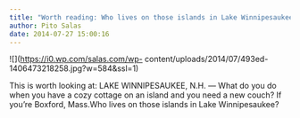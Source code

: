 ```yaml
---
title: "Worth reading: Who lives on those islands in Lake Winnipesaukee?"
author: Pito Salas
date: 2014-07-27 15:00:16
---
```



![](https://i0.wp.com/salas.com/wp-
content/uploads/2014/07/493ed-1406473218258.jpg?w=584&ssl=1)

This is worth looking at: LAKE WINNIPESAUKEE, N.H. — What do you do when you
have a cozy cottage on an island and you need a new couch? If you’re Boxford,
Mass.Who lives on those islands in Lake Winnipesaukee?


